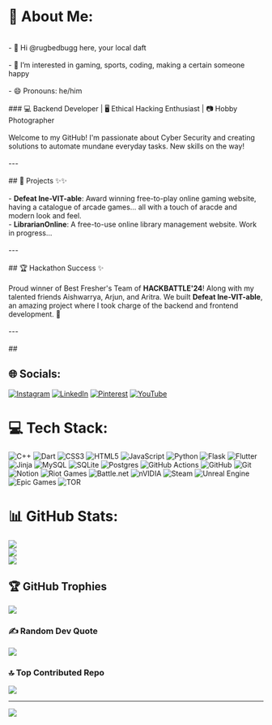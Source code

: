 # 💫 About Me:
<br>- 👋 Hi @rugbedbugg here, your local daft<br><br>- 👀 I’m interested in gaming, sports, coding, making a certain someone happy<br><br>- 😄 Pronouns: he/him<br><br>### 💻 Backend Developer | 🖥️ Ethical Hacking Enthusiast | 📷 Hobby Photographer<br><br>Welcome to my GitHub! I'm passionate about Cyber Security and creating solutions to automate mundane everyday tasks. New skills on the way!<br><br>---<br><br> ## 🎯 Projects ✨✨<br><br>- **Defeat Ine-VIT-able**: Award winning free-to-play online gaming website, having a catalogue of arcade games... all with a touch of aracde and modern look and feel. <br>- **LibrarianOnline**: A free-to-use online library management website. Work in progress...<br><br>---<br><br>## 🏆 Hackathon Success ✨<br><br>Proud winner of Best Fresher's Team of **HACKBATTLE'24**! Along with my talented friends Aishwarrya, Arjun, and Aritra. We built **Defeat Ine-VIT-able**,  an amazing project where I took charge of the backend and frontend development. 🎉<br><br>---<br><br>##  


## 🌐 Socials:
[![Instagram](https://img.shields.io/badge/Instagram-%23E4405F.svg?logo=Instagram&logoColor=white)](https://instagram.com/_boyin_paradise) [![LinkedIn](https://img.shields.io/badge/LinkedIn-%230077B5.svg?logo=linkedin&logoColor=white)](https://linkedin.com/in/partha-gogoi-736241308) [![Pinterest](https://img.shields.io/badge/Pinterest-%23E60023.svg?logo=Pinterest&logoColor=white)](https://pinterest.com/ur_local_daft) [![YouTube](https://img.shields.io/badge/YouTube-%23FF0000.svg?logo=YouTube&logoColor=white)](https://youtube.com/@@rknif781) 

# 💻 Tech Stack:
![C++](https://img.shields.io/badge/c++-%2300599C.svg?style=for-the-badge&logo=c%2B%2B&logoColor=white) ![Dart](https://img.shields.io/badge/dart-%230175C2.svg?style=for-the-badge&logo=dart&logoColor=white) ![CSS3](https://img.shields.io/badge/css3-%231572B6.svg?style=for-the-badge&logo=css3&logoColor=white) ![HTML5](https://img.shields.io/badge/html5-%23E34F26.svg?style=for-the-badge&logo=html5&logoColor=white) ![JavaScript](https://img.shields.io/badge/javascript-%23323330.svg?style=for-the-badge&logo=javascript&logoColor=%23F7DF1E) ![Python](https://img.shields.io/badge/python-3670A0?style=for-the-badge&logo=python&logoColor=ffdd54) ![Flask](https://img.shields.io/badge/flask-%23000.svg?style=for-the-badge&logo=flask&logoColor=white) ![Flutter](https://img.shields.io/badge/Flutter-%2302569B.svg?style=for-the-badge&logo=Flutter&logoColor=white) ![Jinja](https://img.shields.io/badge/jinja-white.svg?style=for-the-badge&logo=jinja&logoColor=black) ![MySQL](https://img.shields.io/badge/mysql-4479A1.svg?style=for-the-badge&logo=mysql&logoColor=white) ![SQLite](https://img.shields.io/badge/sqlite-%2307405e.svg?style=for-the-badge&logo=sqlite&logoColor=white) ![Postgres](https://img.shields.io/badge/postgres-%23316192.svg?style=for-the-badge&logo=postgresql&logoColor=white) ![GitHub Actions](https://img.shields.io/badge/github%20actions-%232671E5.svg?style=for-the-badge&logo=githubactions&logoColor=white) ![GitHub](https://img.shields.io/badge/github-%23121011.svg?style=for-the-badge&logo=github&logoColor=white) ![Git](https://img.shields.io/badge/git-%23F05033.svg?style=for-the-badge&logo=git&logoColor=white) ![Notion](https://img.shields.io/badge/Notion-%23000000.svg?style=for-the-badge&logo=notion&logoColor=white) ![Riot Games](https://img.shields.io/badge/riotgames-D32936.svg?style=for-the-badge&logo=riotgames&logoColor=white) ![Battle.net](https://img.shields.io/badge/battle.net-%2300AEFF.svg?style=for-the-badge&logo=battle.net&logoColor=white) ![nVIDIA](https://img.shields.io/badge/nVIDIA-%2376B900.svg?style=for-the-badge&logo=nVIDIA&logoColor=white) ![Steam](https://img.shields.io/badge/steam-%23000000.svg?style=for-the-badge&logo=steam&logoColor=white) ![Unreal Engine](https://img.shields.io/badge/unrealengine-%23313131.svg?style=for-the-badge&logo=unrealengine&logoColor=white) ![Epic Games](https://img.shields.io/badge/epicgames-%23313131.svg?style=for-the-badge&logo=epicgames&logoColor=white) ![TOR](https://img.shields.io/badge/tor-%237E4798.svg?style=for-the-badge&logo=tor-project&logoColor=white)
# 📊 GitHub Stats:
![](https://github-readme-stats.vercel.app/api?username=rugbedbugg&theme=shadow_blue&hide_border=true&include_all_commits=true&count_private=true)<br/>
![](https://github-readme-streak-stats.herokuapp.com/?user=rugbedbugg&theme=shadow_blue&hide_border=true)<br/>
![](https://github-readme-stats.vercel.app/api/top-langs/?username=rugbedbugg&theme=shadow_blue&hide_border=true&include_all_commits=true&count_private=true&layout=compact)

## 🏆 GitHub Trophies
![](https://github-profile-trophy.vercel.app/?username=rugbedbugg&theme=radical&no-frame=false&no-bg=true&margin-w=4)

### ✍️ Random Dev Quote
![](https://quotes-github-readme.vercel.app/api?type=horizontal&theme=dark)

### 🔝 Top Contributed Repo
![](https://github-contributor-stats.vercel.app/api?username=rugbedbugg&limit=5&theme=dark&combine_all_yearly_contributions=true)

---
[![](https://visitcount.itsvg.in/api?id=rugbedbugg&icon=0&color=0)](https://visitcount.itsvg.in)

<!-- Proudly created with GPRM ( https://gprm.itsvg.in ) -->
